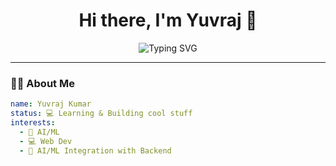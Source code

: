 <h1 align="center">Hi there, I'm Yuvraj 👋</h1>

<p align="center">
  <img src="https://readme-typing-svg.herokuapp.com?font=Fira+Code&weight=500&size=24&pause=1000&color=E5B96B&center=true&vCenter=true&width=435&lines=CS+Student+%7C+AI+%2B+ML+Enthusiast;Frontend+Developer+%7C+Java+%7C+Open+Source+Lover;Learning+Daily+%E2%9C%8C%EF%B8%8F+Creating+Always" alt="Typing SVG" />
</p>

---

### 🧑‍💻 About Me

```yaml
name: Yuvraj Kumar
status: 💻 Learning & Building cool stuff
interests:
  - 🌱 AI/ML
  - 💻 Web Dev
  - 🧠 AI/ML Integration with Backend

